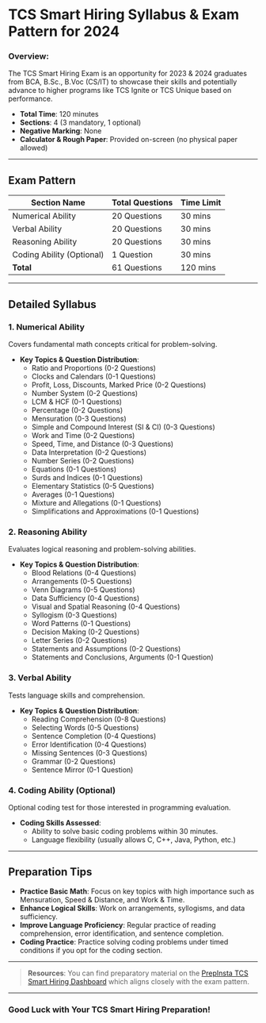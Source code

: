 # TCS Smart Hiring Syllabus & Exam Pattern for 2024

### Overview:
The TCS Smart Hiring Exam is an opportunity for 2023 & 2024 graduates from BCA, B.Sc., B.Voc (CS/IT) to showcase their skills and potentially advance to higher programs like TCS Ignite or TCS Unique based on performance.

- **Total Time**: 120 minutes
- **Sections**: 4 (3 mandatory, 1 optional)
- **Negative Marking**: None
- **Calculator & Rough Paper**: Provided on-screen (no physical paper allowed)

---

## Exam Pattern

| Section Name        | Total Questions | Time Limit |
|---------------------|----------------|------------|
| Numerical Ability   | 20 Questions   | 30 mins    |
| Verbal Ability      | 20 Questions   | 30 mins    |
| Reasoning Ability   | 20 Questions   | 30 mins    |
| Coding Ability (Optional) | 1 Question   | 30 mins    |
| **Total**           | 61 Questions   | 120 mins   |

---

## Detailed Syllabus

### 1. Numerical Ability
Covers fundamental math concepts critical for problem-solving.

- **Key Topics & Question Distribution**:
  - Ratio and Proportions (0-2 Questions)
  - Clocks and Calendars (0-1 Questions)
  - Profit, Loss, Discounts, Marked Price (0-2 Questions)
  - Number System (0-2 Questions)
  - LCM & HCF (0-1 Questions)
  - Percentage (0-2 Questions)
  - Mensuration (0-3 Questions)
  - Simple and Compound Interest (SI & CI) (0-3 Questions)
  - Work and Time (0-2 Questions)
  - Speed, Time, and Distance (0-3 Questions)
  - Data Interpretation (0-2 Questions)
  - Number Series (0-2 Questions)
  - Equations (0-1 Questions)
  - Surds and Indices (0-1 Questions)
  - Elementary Statistics (0-5 Questions)
  - Averages (0-1 Questions)
  - Mixture and Allegations (0-1 Questions)
  - Simplifications and Approximations (0-1 Questions)

### 2. Reasoning Ability
Evaluates logical reasoning and problem-solving abilities.

- **Key Topics & Question Distribution**:
  - Blood Relations (0-4 Questions)
  - Arrangements (0-5 Questions)
  - Venn Diagrams (0-5 Questions)
  - Data Sufficiency (0-4 Questions)
  - Visual and Spatial Reasoning (0-4 Questions)
  - Syllogism (0-3 Questions)
  - Word Patterns (0-1 Questions)
  - Decision Making (0-2 Questions)
  - Letter Series (0-2 Questions)
  - Statements and Assumptions (0-2 Questions)
  - Statements and Conclusions, Arguments (0-1 Question)

### 3. Verbal Ability
Tests language skills and comprehension.

- **Key Topics & Question Distribution**:
  - Reading Comprehension (0-8 Questions)
  - Selecting Words (0-5 Questions)
  - Sentence Completion (0-4 Questions)
  - Error Identification (0-4 Questions)
  - Missing Sentences (0-3 Questions)
  - Grammar (0-2 Questions)
  - Sentence Mirror (0-1 Question)

### 4. Coding Ability (Optional)
Optional coding test for those interested in programming evaluation.

- **Coding Skills Assessed**:
  - Ability to solve basic coding problems within 30 minutes.
  - Language flexibility (usually allows C, C++, Java, Python, etc.)

---

## Preparation Tips

- **Practice Basic Math**: Focus on key topics with high importance such as Mensuration, Speed & Distance, and Work & Time.
- **Enhance Logical Skills**: Work on arrangements, syllogisms, and data sufficiency.
- **Improve Language Proficiency**: Regular practice of reading comprehension, error identification, and sentence completion.
- **Coding Practice**: Practice solving coding problems under timed conditions if you opt for the coding section.

---

> **Resources**: You can find preparatory material on the [PrepInsta TCS Smart Hiring Dashboard](https://prepinsta.com/) which aligns closely with the exam pattern.

---

### Good Luck with Your TCS Smart Hiring Preparation!
